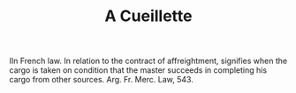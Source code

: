 ---
title: A Cueillette
letter: A
permalink: "/definitions/bld-a-cueillette.html"
body: IIn French law. In relation to the contract of affreightment, signifies when
  the cargo is taken on condition that the master succeeds in completing his cargo
  from other sources. Arg. Fr. Merc. Law, 543.
published_at: '2018-07-07'
source: Black's Law Dictionary 2nd Ed (1910)
ngram: false
layout: post
---